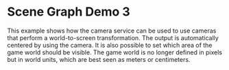 # Scene Graph Demo 3

This example shows how the camera service can be used to use cameras that
perform a world-to-screen transformation. The output is automatically centered
by using the camera. It is also possible to set which area of the game world
should be visible. The game world is no longer defined in pixels but in world
units, which are best seen as meters or centimeters.


